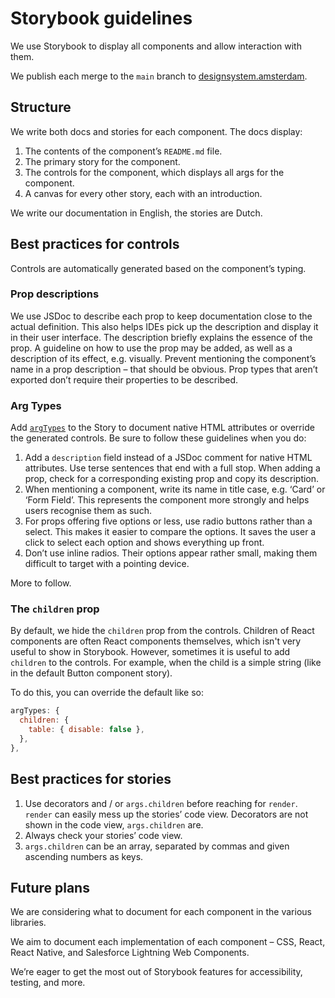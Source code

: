 <!-- @license CC0-1.0 -->

# Storybook guidelines

We use Storybook to display all components and allow interaction with them.

We publish each merge to the `main` branch to [designsystem.amsterdam](https://designsystem.amsterdam/).

## Structure

We write both docs and stories for each component.
The docs display:

1. The contents of the component’s `README.md` file.
2. The primary story for the component.
3. The controls for the component, which displays all args for the component.
4. A canvas for every other story, each with an introduction.

We write our documentation in English, the stories are Dutch.

## Best practices for controls

Controls are automatically generated based on the component’s typing.

### Prop descriptions

We use JSDoc to describe each prop to keep documentation close to the actual definition.
This also helps IDEs pick up the description and display it in their user interface.
The description briefly explains the essence of the prop.
A guideline on how to use the prop may be added, as well as a description of its effect, e.g. visually.
Prevent mentioning the component’s name in a prop description – that should be obvious.
Prop types that aren’t exported don’t require their properties to be described.

### Arg Types

Add [`argTypes`](https://storybook.js.org/docs/api/arg-types) to the Story to document native HTML attributes or override the generated controls.
Be sure to follow these guidelines when you do:

1. Add a `description` field instead of a JSDoc comment for native HTML attributes.
   Use terse sentences that end with a full stop.
   When adding a prop, check for a corresponding existing prop and copy its description.
2. When mentioning a component, write its name in title case, e.g. ‘Card’ or ‘Form Field’.
   This represents the component more strongly and helps users recognise them as such.
3. For props offering five options or less, use radio buttons rather than a select.
   This makes it easier to compare the options.
   It saves the user a click to select each option and shows everything up front.
4. Don’t use inline radios.
   Their options appear rather small, making them difficult to target with a pointing device.

More to follow.

### The `children` prop

By default, we hide the `children` prop from the controls.
Children of React components are often React components themselves, which isn't very useful to show in Storybook.
However, sometimes it is useful to add `children` to the controls.
For example, when the child is a simple string (like in the default Button component story).

To do this, you can override the default like so:

```js
argTypes: {
  children: {
    table: { disable: false },
  },
},
```

## Best practices for stories

1. Use decorators and / or `args.children` before reaching for `render`. `render` can easily mess up the stories’ code view.
   Decorators are not shown in the code view, `args.children` are.
2. Always check your stories’ code view.
3. `args.children` can be an array, separated by commas and given ascending numbers as keys.

## Future plans

We are considering what to document for each component in the various libraries.

We aim to document each implementation of each component – CSS, React, React Native, and Salesforce Lightning Web Components.

We’re eager to get the most out of Storybook features for accessibility, testing, and more.

